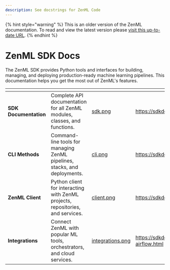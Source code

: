 ```yaml
---
description: See docstrings for ZenML Code
---
```


{% hint style="warning" %}
This is an older version of the ZenML documentation. To read and view the latest version please [visit this up-to-date URL](https://docs.zenml.io).
{% endhint %}


# ZenML SDK Docs

The ZenML SDK provides Python tools and interfaces for building, managing, and deploying production-ready machine learning pipelines. This documentation helps you get the most out of ZenML's features.

<table data-card-size="large" data-view="cards" data-full-width="false"><thead><tr><th></th><th></th><th data-hidden data-card-cover data-type="files"></th><th data-hidden data-card-target data-type="content-ref"></th></tr></thead><tbody><tr><td><strong>SDK Documentation</strong></td><td>Complete API documentation for all ZenML modules, classes, and functions.</td><td><a href=".gitbook/assets/sdk.png">sdk.png</a></td><td><a href="https://sdkdocs.zenml.io">https://sdkdocs.zenml.io</a></td></tr><tr><td><strong>CLI Methods</strong></td><td>Command-line tools for managing ZenML pipelines, stacks, and deployments.</td><td><a href=".gitbook/assets/cli.png">cli.png</a></td><td><a href="https://sdkdocs.zenml.io/latest/cli.html">https://sdkdocs.zenml.io/latest/cli.html</a></td></tr><tr><td><strong>ZenML Client</strong></td><td>Python client for interacting with ZenML projects, repositories, and services.</td><td><a href=".gitbook/assets/client.png">client.png</a></td><td><a href="https://sdkdocs.zenml.io/latest/core_code_docs/core-client.html">https://sdkdocs.zenml.io/latest/core_code_docs/core-client.html</a></td></tr><tr><td><strong>Integrations</strong></td><td>Connect ZenML with popular ML tools, orchestrators, and cloud services.</td><td><a href=".gitbook/assets/integrations.png">integrations.png</a></td><td><a href="https://sdkdocs.zenml.io/latest/integration_code_docs/integrations-airflow.html">https://sdkdocs.zenml.io/latest/integration_code_docs/integrations-airflow.html</a></td></tr></tbody></table>
